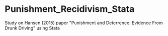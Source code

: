 # Punishment_Recidivism_Stata
Study on Hansen (2015) paper "Punishment and Deterrence: Evidence From Drunk Driving" using Stata

